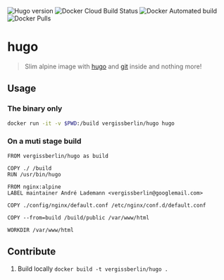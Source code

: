 ![Hugo version](https://img.shields.io/badge/hugo%20version-0.56.0-informational?style=flat-square)
![Docker Cloud Build Status](https://img.shields.io/docker/cloud/build/vergissberlin/hugo?style=flat-square)
![Docker Automated build](https://img.shields.io/docker/automated/vergissberlin/hugo?style=flat-square)
![Docker Pulls](https://img.shields.io/docker/pulls/vergissberlin/hugo?style=flat-square)


# hugo

> Slim alpine image with [hugo](https://gohugo.io) and [git](https://git-scm.com) inside and nothing more!

## Usage

### The binary only

```bash
docker run -it -v $PWD:/build vergissberlin/hugo hugo
```

### On a muti stage build

```
FROM vergissberlin/hugo as build

COPY ./ /build
RUN /usr/bin/hugo

FROM nginx:alpine
LABEL maintainer André Lademann <vergissberlin@googlemail.com>

COPY ./config/nginx/default.conf /etc/nginx/conf.d/default.conf

COPY --from=build /build/public /var/www/html

WORKDIR /var/www/html
```

## Contribute

1. Build locally `docker build -t vergissberlin/hugo .`
